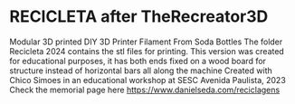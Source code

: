 # RECICLETA after TheRecreator3D
 Modular 3D printed DIY 3D Printer Filament From Soda Bottles
 The folder Recicleta 2024 contains the stl files for printing.
This version was created for educational purposes, it has both ends fixed on a wood board for structure instead of horizontal bars all along the machine
Created with Chico Simoes in an educational workshop at SESC Avenida Paulista, 2023
Check the memorial page here https://www.danielseda.com/reciclagens
